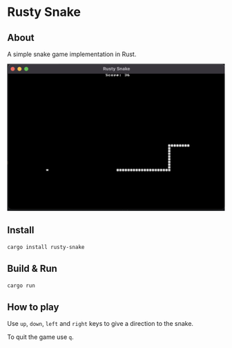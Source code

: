 # Rusty Snake

## About

A simple snake game implementation in Rust.

![Rusty snake in motion](resources/20220919100150.png)

## Install

```bash
cargo install rusty-snake
```

## Build & Run

```bash
cargo run
```

## How to play

Use `up`, `down`, `left` and `right` keys to give a direction to the snake.

To quit the game use `q`.
